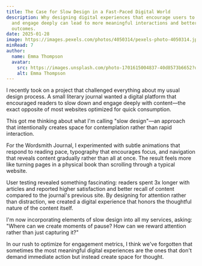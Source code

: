 ```yaml
---
title: The Case for Slow Design in a Fast-Paced Digital World
description: Why designing digital experiences that encourage users to slow down
  and engage deeply can lead to more meaningful interactions and better
  outcomes.
date: 2025-01-28
image: https://images.pexels.com/photos/4050314/pexels-photo-4050314.jpeg?auto=compress&cs=tinysrgb&w=1260&h=750&dpr=1
minRead: 7
author:
  name: Emma Thompson
  avatar:
    src: https://images.unsplash.com/photo-1701615004837-40d8573b6652?q=80&w=1480&auto=format&fit=crop&ixlib=rb-4.0.3&ixid=M3wxMjA3fDB8MHxwaG90by1wYWdlfHx8fGVufDB8fHx8fA%3D%3D
    alt: Emma Thompson
---
```


I recently took on a project that challenged everything about my usual design process. A small literary journal wanted a digital platform that encouraged readers to slow down and engage deeply with content—the exact opposite of most websites optimized for quick consumption.

This got me thinking about what I'm calling "slow design"—an approach that intentionally creates space for contemplation rather than rapid interaction.

For the Wordsmith Journal, I experimented with subtle animations that respond to reading pace, typography that encourages focus, and navigation that reveals content gradually rather than all at once. The result feels more like turning pages in a physical book than scrolling through a typical website.

User testing revealed something fascinating: readers spent 3x longer with articles and reported higher satisfaction and better recall of content compared to the journal's previous site. By designing for attention rather than distraction, we created a digital experience that honors the thoughtful nature of the content itself.

I'm now incorporating elements of slow design into all my services, asking: "Where can we create moments of pause? How can we reward attention rather than just capturing it?"

In our rush to optimize for engagement metrics, I think we've forgotten that sometimes the most meaningful digital experiences are the ones that don't demand immediate action but instead create space for thought.
